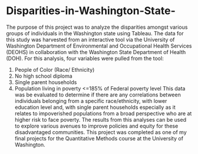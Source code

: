 # Disparities-in-Washington-State-

The purpose of this project was to analyze the disparities amongst various groups of individuals in the Washington state using Tableau. The data for this study was harvested from an interactive tool via the University of Washington Department of Environmental and Occupational Health Services (DEOHS) in collaboration with the Washington State Department of Health (DOH). For this analysis, four variables were pulled from the tool: 
1.	People of Color (Race/ Ethnicity)
2.	No high school diploma 
3.	Single parent households 
4.	Population living in poverty <=185% of Federal poverty level
This data was be evaluated to determine if there are any correlations between individuals belonging from a specific race/ethnicity, with lower education level and, with single parent households especially as it relates to impoverished populations from a broad perspective who are at higher risk to face poverty. The results from this analyses can be used to explore various avenues to improve policies and equity for these disadvantaged communities. This project was completed as one of my final projects for the Quantitative Methods course at the University of Washington.

